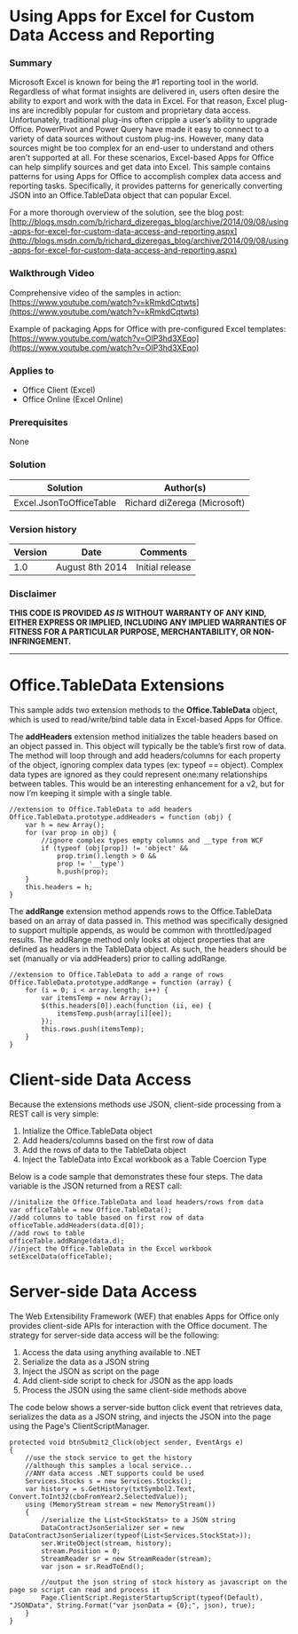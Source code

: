 # Using Apps for Excel for Custom Data Access and Reporting #

### Summary ###
Microsoft Excel is known for being the #1 reporting tool in the world. Regardless of what format insights are delivered in, users often desire the ability to export and work with the data in Excel. For that reason, Excel plug-ins are incredibly popular for custom and proprietary data access. Unfortunately, traditional plug-ins often cripple a user’s ability to upgrade Office. PowerPivot and Power Query have made it easy to connect to a variety of data sources without custom plug-ins. However, many data sources might be too complex for an end-user to understand and others aren’t supported at all. For these scenarios,  Excel-based Apps for Office can help simplify sources and get data into Excel. This sample contains patterns for using Apps for Office to accomplish complex data access and reporting tasks. Specifically, it provides patterns for generically converting JSON into an Office.TableData object that can popular Excel.

For a more thorough overview of the solution, see the blog post: [http://blogs.msdn.com/b/richard_dizeregas_blog/archive/2014/09/08/using-apps-for-excel-for-custom-data-access-and-reporting.aspx](http://blogs.msdn.com/b/richard_dizeregas_blog/archive/2014/09/08/using-apps-for-excel-for-custom-data-access-and-reporting.aspx)

### Walkthrough Video ###

Comprehensive video of the samples in action:
[https://www.youtube.com/watch?v=kRmkdCqtwts](https://www.youtube.com/watch?v=kRmkdCqtwts)

Example of packaging Apps for Office with pre-configured Excel templates:
[https://www.youtube.com/watch?v=OlP3hd3XEqo](https://www.youtube.com/watch?v=OlP3hd3XEqo)

### Applies to ###
-  Office Client (Excel)
-  Office Online (Excel Online)

### Prerequisites ###
None

### Solution ###
Solution | Author(s)
---------|----------
Excel.JsonToOfficeTable | Richard diZerega (Microsoft)

### Version history ###
Version  | Date | Comments
---------| -----| --------
1.0  | August 8th 2014 | Initial release

### Disclaimer ###
**THIS CODE IS PROVIDED *AS IS* WITHOUT WARRANTY OF ANY KIND, EITHER EXPRESS OR IMPLIED, INCLUDING ANY IMPLIED WARRANTIES OF FITNESS FOR A PARTICULAR PURPOSE, MERCHANTABILITY, OR NON-INFRINGEMENT.**


----------

# Office.TableData Extensions #
This sample adds two extension methods to the **Office.TableData** object, which is used to read/write/bind table data in Excel-based Apps for Office.

The **addHeaders** extension method initializes the table headers based on an object passed in. This object will typically be the table’s first row of data. The method will loop through and add headers/columns for each property of the object, ignoring complex data types (ex: typeof == object). Complex data types are ignored as they could represent one:many relationships between tables. This would be an interesting enhancement for a v2, but for now I’m keeping it simple with a single table.

    //extension to Office.TableData to add headers
    Office.TableData.prototype.addHeaders = function (obj) {
        var h = new Array();
        for (var prop in obj) {
            //ignore complex types empty columns and __type from WCF
            if (typeof (obj[prop]) != 'object' &&
                prop.trim().length > 0 &&
                prop != '__type')
                h.push(prop);
        }
        this.headers = h;
    }

The **addRange** extension method appends rows to the Office.TableData based on an array of data passed in. This method was specifically designed to support multiple appends, as would be common with throttled/paged results. The addRange method only looks at object properties that are defined as headers in the TableData object. As such, the headers should be set (manually or via addHeaders) prior to calling addRange.

    //extension to Office.TableData to add a range of rows
    Office.TableData.prototype.addRange = function (array) {
        for (i = 0; i < array.length; i++) {
            var itemsTemp = new Array();
            $(this.headers[0]).each(function (ii, ee) {
                itemsTemp.push(array[i][ee]);
            });
            this.rows.push(itemsTemp);
        }
    }

# Client-side Data Access #
Because the extensions methods use JSON, client-side processing from a REST call is very simple:

1. Intialize the Office.TableData object
2. Add headers/columns based on the first row of data
3. Add the rows of data to the TableData object
4. Inject the TableData into Excal workbook as a Table Coercion Type

Below is a code sample that demonstrates these four steps. The data variable is the JSON returned from a REST call:

    //initalize the Office.TableData and load headers/rows from data
    var officeTable = new Office.TableData();
    //add columns to table based on first row of data
    officeTable.addHeaders(data.d[0]);
    //add rows to table
    officeTable.addRange(data.d);
    //inject the Office.TableData in the Excel workbook
    setExcelData(officeTable);

# Server-side Data Access #
The Web Extensibility Framework (WEF) that enables Apps for Office only provides client-side APIs for interaction with the Office document. The strategy for server-side data access will be the following:

1. Access the data using anything available to .NET
2. Serialize the data as a JSON string
3. Inject the JSON as script on the page
4. Add client-side script to check for JSON as the app loads
5. Process the JSON using the same client-side methods above

The code below shows a server-side button click event that retrieves data, serializes the data as a JSON string, and injects the JSON into the page using the Page's  ClientScriptManager.

    protected void btnSubmit2_Click(object sender, EventArgs e)
    {
        //use the stock service to get the history
        //although this samples a local service...
        //ANY data access .NET supports could be used
        Services.Stocks s = new Services.Stocks();
        var history = s.GetHistory(txtSymbol2.Text, Convert.ToInt32(cboFromYear2.SelectedValue));
        using (MemoryStream stream = new MemoryStream())
        {
            //serialize the List<StockStats> to a JSON string
            DataContractJsonSerializer ser = new DataContractJsonSerializer(typeof(List<Services.StockStat>));
            ser.WriteObject(stream, history);
            stream.Position = 0;
            StreamReader sr = new StreamReader(stream);
            var json = sr.ReadToEnd();

            //output the json string of stock history as javascript on the page so script can read and process it
            Page.ClientScript.RegisterStartupScript(typeof(Default), "JSONData", String.Format("var jsonData = {0};", json), true);
        }
    }